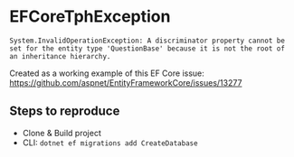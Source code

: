 # EFCoreTphException

`System.InvalidOperationException: A discriminator property cannot be set for the entity type 'QuestionBase' because it is not the root of an inheritance hierarchy.`

Created as a working example of this EF Core issue:
https://github.com/aspnet/EntityFrameworkCore/issues/13277

## Steps to reproduce
- Clone & Build project
- CLI: `dotnet ef migrations add CreateDatabase`
